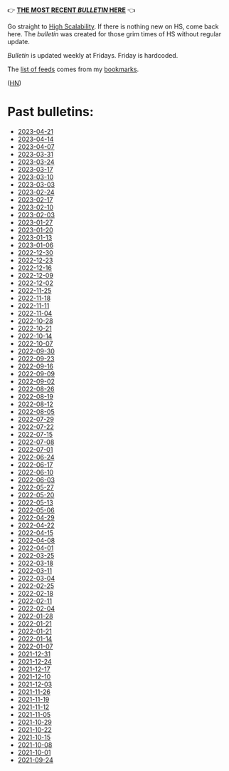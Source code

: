 &#128073; [**THE MOST RECENT _BULLETIN_ HERE**][ref_current] &#128072;

[ref_current]:bulletins/bulletin-2023-04-21.md

Go straight to [High Scalability](http://highscalability.com/). If there is nothing new on HS, come back here. The _bulletin_ was created for those grim times of HS without regular update.

_Bulletin_ is updated weekly at Fridays. Friday is hardcoded.

The [list of feeds][ref_feeds] comes from my [bookmarks][ref_tw].

([HN][ref_hn])

[ref_tw]:https://twitter.com/JakubMikians
[ref_feeds]:feeds.conf
[ref_hn]:https://news.ycombinator.com/item?id=29064640

# Past bulletins:

- [2023-04-21](bulletins/bulletin-2023-04-21.md)
- [2023-04-14](bulletins/bulletin-2023-04-14.md)
- [2023-04-07](bulletins/bulletin-2023-04-07.md)
- [2023-03-31](bulletins/bulletin-2023-03-31.md)
- [2023-03-24](bulletins/bulletin-2023-03-24.md)
- [2023-03-17](bulletins/bulletin-2023-03-17.md)
- [2023-03-10](bulletins/bulletin-2023-03-10.md)
- [2023-03-03](bulletins/bulletin-2023-03-03.md)
- [2023-02-24](bulletins/bulletin-2023-02-24.md)
- [2023-02-17](bulletins/bulletin-2023-02-17.md)
- [2023-02-10](bulletins/bulletin-2023-02-10.md)
- [2023-02-03](bulletins/bulletin-2023-02-03.md)
- [2023-01-27](bulletins/bulletin-2023-01-27.md)
- [2023-01-20](bulletins/bulletin-2023-01-20.md)
- [2023-01-13](bulletins/bulletin-2023-01-13.md)
- [2023-01-06](bulletins/bulletin-2023-01-06.md)
- [2022-12-30](bulletins/bulletin-2022-12-30.md)
- [2022-12-23](bulletins/bulletin-2022-12-23.md)
- [2022-12-16](bulletins/bulletin-2022-12-16.md)
- [2022-12-09](bulletins/bulletin-2022-12-09.md)
- [2022-12-02](bulletins/bulletin-2022-12-02.md)
- [2022-11-25](bulletins/bulletin-2022-11-25.md)
- [2022-11-18](bulletins/bulletin-2022-11-18.md)
- [2022-11-11](bulletins/bulletin-2022-11-11.md)
- [2022-11-04](bulletins/bulletin-2022-11-04.md)
- [2022-10-28](bulletins/bulletin-2022-10-28.md)
- [2022-10-21](bulletins/bulletin-2022-10-21.md)
- [2022-10-14](bulletins/bulletin-2022-10-14.md)
- [2022-10-07](bulletins/bulletin-2022-10-07.md)
- [2022-09-30](bulletins/bulletin-2022-09-30.md)
- [2022-09-23](bulletins/bulletin-2022-09-23.md)
- [2022-09-16](bulletins/bulletin-2022-09-16.md)
- [2022-09-09](bulletins/bulletin-2022-09-09.md)
- [2022-09-02](bulletins/bulletin-2022-09-02.md)
- [2022-08-26](bulletins/bulletin-2022-08-26.md)
- [2022-08-19](bulletins/bulletin-2022-08-19.md)
- [2022-08-12](bulletins/bulletin-2022-08-12.md)
- [2022-08-05](bulletins/bulletin-2022-08-05.md)
- [2022-07-29](bulletins/bulletin-2022-07-29.md)
- [2022-07-22](bulletins/bulletin-2022-07-22.md)
- [2022-07-15](bulletins/bulletin-2022-07-15.md)
- [2022-07-08](bulletins/bulletin-2022-07-08.md)
- [2022-07-01](bulletins/bulletin-2022-07-01.md)
- [2022-06-24](bulletins/bulletin-2022-06-24.md)
- [2022-06-17](bulletins/bulletin-2022-06-17.md)
- [2022-06-10](bulletins/bulletin-2022-06-10.md)
- [2022-06-03](bulletins/bulletin-2022-06-03.md)
- [2022-05-27](bulletins/bulletin-2022-05-27.md)
- [2022-05-20](bulletins/bulletin-2022-05-20.md)
- [2022-05-13](bulletins/bulletin-2022-05-13.md)
- [2022-05-06](bulletins/bulletin-2022-05-06.md)
- [2022-04-29](bulletins/bulletin-2022-04-29.md)
- [2022-04-22](bulletins/bulletin-2022-04-22.md)
- [2022-04-15](bulletins/bulletin-2022-04-15.md)
- [2022-04-08](bulletins/bulletin-2022-04-08.md)
- [2022-04-01](bulletins/bulletin-2022-04-01.md)
- [2022-03-25](bulletins/bulletin-2022-03-25.md)
- [2022-03-18](bulletins/bulletin-2022-03-18.md)
- [2022-03-11](bulletins/bulletin-2022-03-11.md)
- [2022-03-04](bulletins/bulletin-2022-03-04.md)
- [2022-02-25](bulletins/bulletin-2022-02-25.md)
- [2022-02-18](bulletins/bulletin-2022-02-18.md)
- [2022-02-11](bulletins/bulletin-2022-02-11.md)
- [2022-02-04](bulletins/bulletin-2022-02-04.md)
- [2022-01-28](bulletins/bulletin-2022-01-28.md)
- [2022-01-21](bulletins/bulletin-2022-01-21.md)
- [2022-01-21](https://htmlpreview.github.io/?https://github.com/jakub-m/bulletin/blob/mainline/bulletins/bulletin-2022-01-21.html)
- [2022-01-14](https://htmlpreview.github.io/?https://github.com/jakub-m/bulletin/blob/mainline/bulletins/bulletin-2022-01-14.html)
- [2022-01-07](https://htmlpreview.github.io/?https://github.com/jakub-m/bulletin/blob/mainline/bulletins/bulletin-2022-01-07.html)
- [2021-12-31](https://htmlpreview.github.io/?https://github.com/jakub-m/bulletin/blob/mainline/bulletins/bulletin-2021-12-31.html)
- [2021-12-24](https://htmlpreview.github.io/?https://github.com/jakub-m/bulletin/blob/mainline/bulletins/bulletin-2021-12-24.html)
- [2021-12-17](https://htmlpreview.github.io/?https://github.com/jakub-m/bulletin/blob/mainline/bulletins/bulletin-2021-12-17.html)
- [2021-12-10](https://htmlpreview.github.io/?https://github.com/jakub-m/bulletin/blob/mainline/bulletins/bulletin-2021-12-10.html)
- [2021-12-03](https://htmlpreview.github.io/?https://github.com/jakub-m/bulletin/blob/mainline/bulletins/bulletin-2021-12-03.html)
- [2021-11-26](https://htmlpreview.github.io/?https://github.com/jakub-m/bulletin/blob/mainline/bulletins/bulletin-2021-11-26.html)
- [2021-11-19](https://htmlpreview.github.io/?https://github.com/jakub-m/bulletin/blob/mainline/bulletins/bulletin-2021-11-19.html)
- [2021-11-12](https://htmlpreview.github.io/?https://github.com/jakub-m/bulletin/blob/mainline/bulletins/bulletin-2021-11-12.html)
- [2021-11-05](https://htmlpreview.github.io/?https://github.com/jakub-m/bulletin/blob/mainline/bulletins/bulletin-2021-11-05.html)
- [2021-10-29](https://htmlpreview.github.io/?https://github.com/jakub-m/bulletin/blob/mainline/bulletins/bulletin-2021-10-29.html)
- [2021-10-22](https://htmlpreview.github.io/?https://github.com/jakub-m/bulletin/blob/mainline/bulletins/bulletin-2021-10-22.html)
- [2021-10-15](https://htmlpreview.github.io/?https://github.com/jakub-m/bulletin/blob/mainline/bulletins/bulletin-2021-10-15.html)
- [2021-10-08](https://htmlpreview.github.io/?https://github.com/jakub-m/bulletin/blob/mainline/bulletins/bulletin-2021-10-08.html)
- [2021-10-01](https://htmlpreview.github.io/?https://github.com/jakub-m/bulletin/blob/mainline/bulletins/bulletin-2021-10-01.html)
- [2021-09-24](https://htmlpreview.github.io/?https://github.com/jakub-m/bulletin/blob/mainline/bulletins/bulletin-2021-09-24.html)
